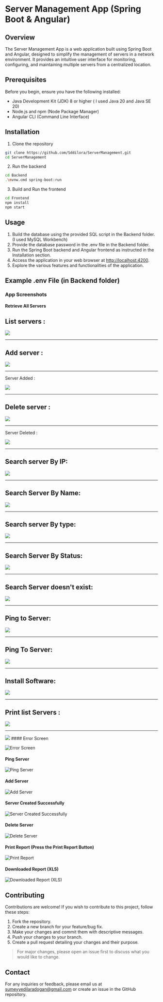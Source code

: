 # Server Management App (Spring Boot & Angular)

## Overview

The Server Management App is a web application built using Spring Boot and Angular, designed to simplify the management of servers in a network environment. It provides an intuitive user interface for monitoring, configuring, and maintaining multiple servers from a centralized location.

## Prerequisites

Before you begin, ensure you have the following installed:

- Java Development Kit (JDK) 8 or higher ( I used Java 20 and Java SE 20)
- Node.js and npm (Node Package Manager)
- Angular CLI (Command Line Interface)

## Installation

1. Clone the repository

```bash
git clone https://github.com/Sddilora/ServerManagement.git
cd ServerManagement
```

2. Run the backend

```bash
cd Backend
.\mvnw.cmd spring-boot:run
```

3. Build and Run the frontend

```bash
cd Frontend
npm install
npm start
```

## Usage

1. Build the database using the provided SQL script in the Backend folder. (I used MySQL Workbench)
2. Provide the database password in the .env file in the Backend folder.
3. Run the Spring Boot backend and Angular frontend as instructed in the Installation section.
4. Access the application in your web browser at <http://localhost:4200>.
5. Explore the various features and functionalities of the application.

## Example .env File (in Backend folder)

### App Screenshots

#### Retrieve All Servers

<h2>List servers :</h2>
<img src="assets/ListServers.PNG">
<hr/>
<h2>Add server :</h2>
<img src="assets/AddServers.PNG">
<hr/>
<p>Server Added :</p>
<img src="assets/Servers-aded.PNG">
<hr/>
<h2>Delete server :</h2>
<img src="assets/Servers-deleted.PNG">
<hr/>
<p>Server Deleted :</p>
<img src="assets/Servers-deleted.PNG">
<hr/>
<h2>Search server By IP:</h2>
<img src="assets/Search-server-by-ip.png">
<hr/>
<h2>Search Server By Name:</h2>
<img src="assets/Search-server-by-Name.PNG">
<hr/>
<h2>Search server By type:</h2>
<img src="assets/Search-server-by-type.PNG">
<hr/>
<h2>Search Server By Status:</h2>
<img src="assets/Search-server-by-status.PNG">
<hr/>
<h2>Search Server doesn't exist:</h2>
<img src="assets/SearchServersNotFound.PNG">
<hr/>
<h2>Ping to Server:</h2>
<img src="assets/Ping-failed.PNG">
<hr/>
<h2>Ping To Server:</h2>
<img src="assets/Ping-success.PNG">
<hr/>
<h2>Install Software:</h2>
<img src="assets/I nstall-Software.PNG">
<hr/>
<h2>Print list Servers :</h2>
<img src="assets/print-list.PNG">
<hr/>
<img src="assets/list-xls.PNG">
#### Error Screen

![Error Screen](https://i.imgur.com/jXVujZA.png)

#### Ping Server

![Ping Server](https://i.imgur.com/NYQYElj.gif)

#### Add Server

![Add Server](https://i.imgur.com/Gpp56GH.png)

#### Server Created Successfully

![Server Created Successfully](https://i.imgur.com/TtVqcJy.png)

#### Delete Server

![Delete Server](https://i.imgur.com/DR3ymOR.gif)

#### Print Report (Press the Print Report Button)

![Print Report](https://i.imgur.com/ZfgrEzg.png)

#### Downloaded Report (XLS)

![Downloaded Report (XLS)](https://i.imgur.com/a1JG4tk.png)

## Contributing

Contributions are welcome! If you wish to contribute to this project, follow these steps:

1. Fork the repository.
2. Create a new branch for your feature/bug fix.
3. Make your changes and commit them with descriptive messages.
4. Push your changes to your branch.
5. Create a pull request detailing your changes and their purpose.

> For major changes, please open an issue first to discuss what you would like to change.

## Contact

For any inquiries or feedback, please email us at <sumeyyedilaradogan@gmail.com> or create an issue in the GitHub repository.
